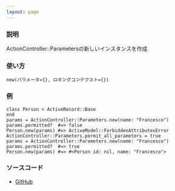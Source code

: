 ```yaml
---
layout: page
---
```


### 説明

ActionController::Parametersの新しいインスタンスを作成

### 使い方

    new(パラメータ={}, ロギングコンテクスト={})

### 例

    class Person < ActiveRecord::Base
    end
    params = ActionController::Parameters.new(name: "Francesco")
    params.permitted?  #=> false
    Person.new(params) #=> ActiveModel::ForbiddenAttributesError
    ActionController::Parameters.permit_all_parameters = true
    params = ActionController::Parameters.new(name: "Francesco")
    params.permitted?  #=> true
    Person.new(params) #=> #<Person id: nil, name: "Francesco">

### ソースコード

-   [GitHub](https://github.com/rails/rails/blob/984c3ef2775781d47efa9f541ce570daa2434a80/actionpack/lib/action_controller/metal/strong_parameters.rb#L267)
